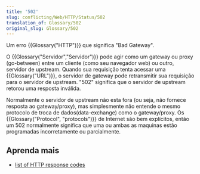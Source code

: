 ```yaml
---
title: '502'
slug: conflicting/Web/HTTP/Status/502
translation_of: Glossary/502
original_slug: Glossary/502
---
```


Um erro {{Glossary("HTTP")}} que significa "Bad Gateway".

O {{Glossary("Servidor","Servidor")}} pode agir como um gateway ou proxy (go-between) entre um cliente (como seu navegador web) ou outro, servidor de upstream. Quando sua requisição tenta acessar uma {{Glossary("URL")}}, o servidor de gateway pode retransmitir sua requisição para o servidor de upstream. "502" significa que o servidor de upstream retorou uma resposta inválida.

Normalmente o servidor de upstream não esta fora (ou seja, não fornece resposta ao gateway/proxy), mas simplesmente não entende o mesmo protocolo de troca de dados(data-exchange) como o gateway/proxy. Os {{Glossary("Protocol", "protocols")}} de Internet são bem explícitos, então um 502 normalmente significa que uma ou ambas as maquinas estão programadas incorretamente ou parcialmente.

## Aprenda mais

- [list of HTTP response codes](/pt-BR/docs/Web/HTTP/Response_codes)
